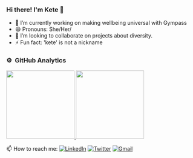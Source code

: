 ### Hi there! I'm Kete 👋


- 🔭 I’m currently working on making wellbeing universal with Gympass
- 😄 Pronouns: She/Her/
-  👯 I’m looking to collaborate on projects about diversity.
- ⚡ Fun fact: 'kete' is not a nickname

### ⚙️ &nbsp;GitHub Analytics

<p>
<a href="https://github.com/ketemartinsrufino">
  <img height="180em" src="https://github-readme-stats-eight-theta.vercel.app/api?username=ketemartinsrufino&show_icons=true&theme=algolia&include_all_commits=true&count_private=true"/>
  <img height="180em" src="https://github-readme-stats-eight-theta.vercel.app/api/top-langs/?username=ketemartinsrufino&layout=compact&langs_count=8&theme=algolia"/>
</a>
</p>

📫 How to reach me:
[![LinkedIn](https://img.shields.io/badge/-ketemr-2867B2?style=flat&logo=Linkedin&logoColor=white)](https://www.linkedin.com/in/ketemr/)
[![Twitter](https://img.shields.io/badge/-ketemr_-1da1f2?style=flat&logo=Twitter&logoColor=white)](https://twitter.com/ketemr)
[![Gmail](https://img.shields.io/badge/-ketemartinsrufino-DB4437?style=flat&logo=Gmail&logoColor=white)](mailto:ketemartinsrufino@gmail.com)


<!--
**ketemartinsrufino/ketemartinsrufino** is a ✨ _special_ ✨ repository because its `README.md` (this file) appears on your GitHub profile.

Here are some ideas to get you started:

- 🔭 I’m currently working on ...
- 🌱 I’m currently learning ...
- 👯 I’m looking to collaborate on ...
- 🤔 I’m looking for help with ...
- 💬 Ask me about ...
- 📫 How to reach me: ...
- 😄 Pronouns: ...
- ⚡ Fun fact: ...
-->
